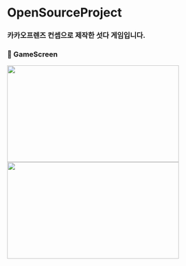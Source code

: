 # OpenSourceProject

### 카카오프렌즈 컨셉으로 제작한 섯다 게임입니다.

### 📌 GameScreen
<img src="https://user-images.githubusercontent.com/101173462/191717328-1db7fe8f-8fa6-461a-bebd-2217e81bd8e5.png" width="400" height="225"/>
<img src="https://user-images.githubusercontent.com/101173462/191717349-5b5f24de-6e86-48a6-aca1-73d48963ec50.png" width="400" height="225"/>
